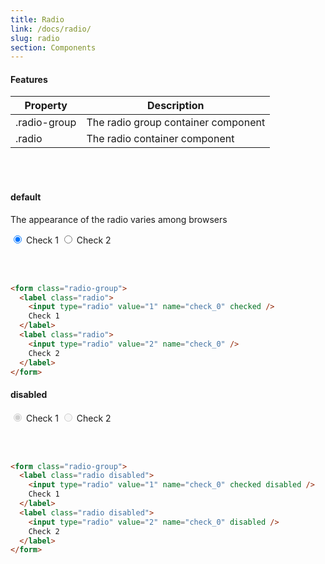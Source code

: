```yaml
---
title: Radio
link: /docs/radio/
slug: radio
section: Components
---
```


#### Features
<table class="ro-table-group ro-table-group-outline">
  <thead>
    <tr>
      <th>Property</th>
      <th>Description</th>
    </tr>
  </thead>
  <tbody class="align-baseline">
    <tr>
      <td>.radio-group</td>
      <td>
        The radio group container component
      </td>
    </tr>
    <tr>
      <td>.radio</td>
      <td>
        The radio container component
      </td>
    </tr>
  </tbody>
</table>
<br>
<br>

#### default
The appearance of the radio varies among browsers

<form class="radio-group">
  <label class="radio">
    <input type="radio" value="1" name="check_0" checked />
    Check 1
  </label>
  <label class="radio">
    <input type="radio" value="2" name="check_0" />
    Check 2
  </label>
</form>
<br>
<br>

```html {}
<form class="radio-group">
  <label class="radio">
    <input type="radio" value="1" name="check_0" checked />
    Check 1
  </label>
  <label class="radio">
    <input type="radio" value="2" name="check_0" />
    Check 2
  </label>
</form>
```


#### disabled
<form class="radio-group">
  <label class="radio disabled">
    <input type="radio" value="1" name="check_0" checked disabled />
    Check 1
  </label>
  <label class="radio disabled">
    <input type="radio" value="2" name="check_0" disabled />
    Check 2
  </label>
</form>
<br>
<br>

```html {}
<form class="radio-group">
  <label class="radio disabled">
    <input type="radio" value="1" name="check_0" checked disabled />
    Check 1
  </label>
  <label class="radio disabled">
    <input type="radio" value="2" name="check_0" disabled />
    Check 2
  </label>
</form>
```
